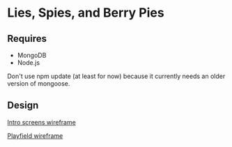 # Lies, Spies, and Berry Pies
## Requires
* MongoDB
* Node.js

Don't use npm update (at least for now) because it currently needs an older version of mongoose.

## Design
[Intro screens wireframe](https://www.figma.com/proto/J8Yi790by4ino6OURsoqKioN/LSBP-UI-Wireframe-1?scaling=contain&node-id=31%3A2)

[Playfield wireframe](https://www.figma.com/proto/J8Yi790by4ino6OURsoqKioN/LSBP-UI-Wireframe-1?node-id=1%3A2&scaling=contain)
